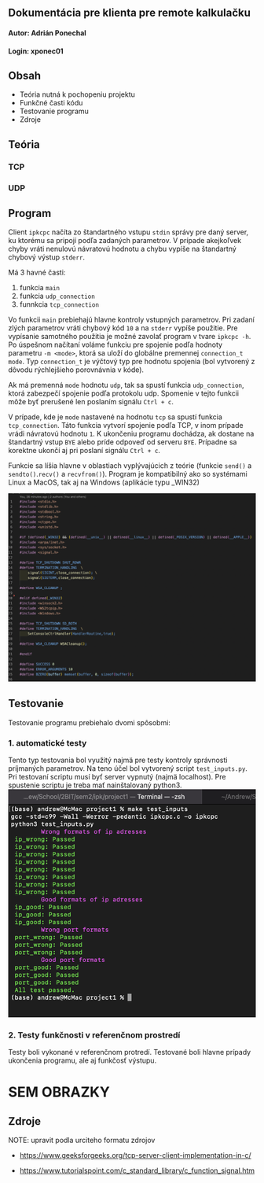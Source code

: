## Dokumentácia pre klienta pre remote kalkulačku

#### Autor: Adrián Ponechal

#### Login: xponec01

## Obsah

- Teória nutná k pochopeniu projektu
- Funkčné časti kódu
- Testovanie programu
- Zdroje

<!-- doplnit list -->

## Teória

### TCP

### UDP

## Program

Client `ipkcpc` načíta zo štandartného vstupu `stdin` správy pre daný server, ku ktorému sa pripojí podľa zadaných parametrov. V prípade akejkoľvek chyby vráti nenulovú návratovú hodnotu a chybu vypíše na štandartný chybový výstup `stderr`.

Má 3 havné časti:

1. funkcia `main`
2. funkcia `udp_connection`
3. funnkcia `tcp_connection`

Vo funkcii `main` prebiehajú hlavne kontroly vstupných parametrov. Pri zadaní zlých parametrov vráti chybový kód `10` a na `stderr` vypíše použitie. Pre vypísanie samotného použitia je možné zavolať program v tvare `ipkcpc -h`. Po úspešnom načítaní voláme funkciu pre spojenie podľa hodnoty parametru `-m <mode>`, ktorá sa uloží do globálne premennej `connection_t mode`. Typ `connection_t` je výčtový typ pre hodnotu spojenia (bol vytvorený z dôvodu rýchlejšieho porovnávnia v kóde).

Ak má premenná `mode` hodnotu `udp`, tak sa spustí funkcia `udp_connection`, ktorá zabezpečí spojenie podľa protokolu udp. Spomenie v tejto funkcii môže byť prerušené len poslaním signálu `Ctrl + c`.

V prípade, kde je `mode` nastavené na hodnotu `tcp` sa spustí funkcia `tcp_connection`. Táto funkcia vytvorí spojenie podľa TCP, v inom prípade vrádi návratovú hodnotu `1`. K ukončeniu programu dochádza, ak dostane na štandartný vstup `BYE` alebo príde odpoveď od serveru `BYE`. Prípadne sa korektne ukončí aj pri poslaní signálu `Ctrl + c`.

Funkcie sa líšia hlavne v oblastiach vyplývajúcich z teórie (funkcie `send()` a `sendto()`.`recv()` a `recvfrom()`). Program je kompatibilný ako so systémami Linux a MacOS, tak aj na Windows (aplikácie typu \_WIN32)

![Ukážka kompatibility](./imgs/compatibily_screenshot.png)

## Testovanie

Testovanie programu prebiehalo dvomi spôsobmi:

### 1. automatické testy

Tento typ testovania bol využitý najmä pre testy kontroly správnosti príjmaných parametrov. Na teno účel bol vytvorený script `test_inputs.py`. Pri testovaní scriptu musí byť server vypnutý (najmä localhost). Pre spustenie scriptu je treba mať nainštalovaný python3.
![Testovanie vstupnych parametrov](./imgs/input_tests.png)

### 2. Testy funkčnosti v referenčnom prostredí

Testy boli vykonané v referenčnom protredí. Testované boli hlavne prípady ukončenia programu, ale aj funkčosť výstupu.

# SEM OBRAZKY

## Zdroje

NOTE: upravit podla urciteho formatu zdrojov

- https://www.geeksforgeeks.org/tcp-server-client-implementation-in-c/

* https://www.tutorialspoint.com/c_standard_library/c_function_signal.htm
